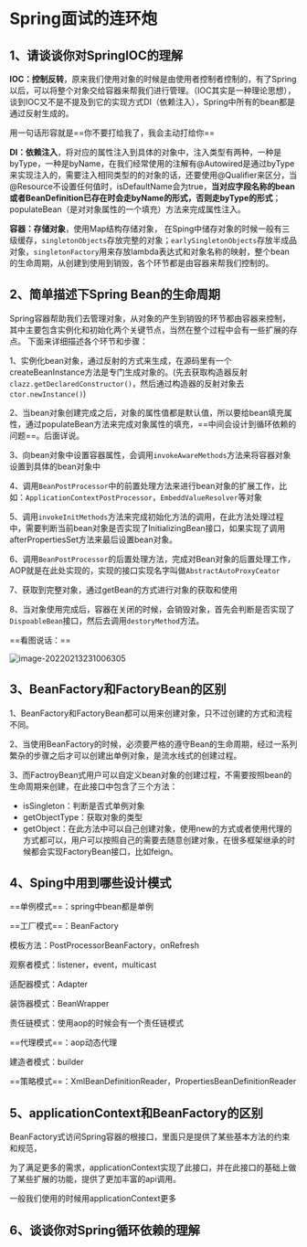 # Spring面试的连环炮

## 1、请谈谈你对SpringIOC的理解

**IOC：控制反转**，原来我们使用对象的时候是由使用者控制者控制的，有了Spring以后，可以将整个对象交给容器来帮我们进行管理。（IOC其实是一种理论思想），谈到IOC又不是不提及到它的实现方式DI（依赖注入），Spring中所有的bean都是通过反射生成的。

用一句话形容就是==你不要打给我了，我会主动打给你==

**DI：依赖注入**，将对应的属性注入到具体的对象中，注入类型有两种，一种是byType，一种是byName，在我们经常使用的注解有@Autowired是通过byType来实现注入的，需要注入相同类型的的对象的话，还要使用@Qualifier来区分，当@Resource不设置任何值时，isDefaultName会为true，**当对应字段名称的bean或者BeanDefinition已存在时会走byName的形式，否则走byType的形式**；populateBean（是对对象属性的一个填充）方法来完成属性注入。

**容器：存储对象**，使用Map结构存储对象， 在Sping中储存对象的时候一般有三级缓存，`singletonObjects`存放完整的对象；`earlySingletonObjects`存放半成品对象，`singletonFactory`用来存放lambda表达式和对象名称的映射，整个bean的生命周期，从创建到使用到销毁，各个环节都是由容器来帮我们控制的。



## 2、简单描述下Spring Bean的生命周期

Spring容器帮助我们去管理对象，从对象的产生到销毁的环节都由容器来控制，其中主要包含实例化和初始化两个关键节点，当然在整个过程中会有一些扩展的存点。 下面来详细描述各个环节和步骤：

1、实例化bean对象，通过反射的方式来生成，在源码里有一个createBeanInstance方法是专门生成对象的。(先去获取构造器反射`clazz.getDeclaredConstructor()`，然后通过构造器的反射对象去`ctor.newInstance()`)

2、当bean对象创建完成之后，对象的属性值都是默认值，所以要给bean填充属性，通过populateBean方法来完成对象属性的填充，==中间会设计到循环依赖的问题==。后面详说。

3、向bean对象中设置容器属性，会调用`invokeAwareMethods`方法来将容器对象设置到具体的bean对象中

4、调用`BeanPostProcessor`中的前置处理方法来进行bean对象的扩展工作，比如：`ApplicationContextPostProcessor`，`EmbeddValueResolver`等对象

5、调用`invokeInitMethods`方法来完成初始化方法的调用，在此方法处理过程中，需要判断当前bean对象是否实现了InitializingBean接口，如果实现了调用afterPropertiesSet方法来最后设置bean对象。

6、调用`BeanPostProcessor`的后置处理方法，完成对Bean对象的后置处理工作，AOP就是在此处实现的，实现的接口实现名字叫做`AbstractAutoProxyCeator`

7、获取到完整对象，通过getBean的方式进行对象的获取和使用

8、当对象使用完成后，容器在关闭的时候，会销毁对象，首先会判断是否实现了`DispoableBean`接口，然后去调用`destoryMethod`方法。

==看图说话：==

![image-20220213231006305](https://gitee.com/huangwei0123/image/raw/master/img/image-20220213231006305.png)





## 3、BeanFactory和FactoryBean的区别

1、BeanFactory和FactoryBean都可以用来创建对象，只不过创建的方式和流程不同。

2、当使用BeanFactory的时候，必须要严格的遵守Bean的生命周期，经过一系列繁杂的步骤之后才可以创建出单例对象，是流水线式的创建过程。

3、而FactroyBean式用户可以自定义bean对象的创建过程，不需要按照bean的生命周期来创建，在此接口中包含了三个方法：

- isSingleton：判断是否式单例对象
- getObjectType：获取对象的类型
- getObject：在此方法中可以自己创建对象，使用new的方式或者使用代理的方式都可以，用户可以按照自己的需要去随意创建对象，在很多框架继承的时候都会实现FactoryBean接口，比如feign。



## 4、Sping中用到哪些设计模式

==单例模式==：spring中bean都是单例

==工厂模式==：BeanFactory

模板方法：PostProcessorBeanFactory，onRefresh

观察者模式：listener，event，multicast

适配器模式：Adapter

装饰器模式：BeanWrapper

责任链模式：使用aop的时候会有一个责任链模式

==代理模式==：aop动态代理

建造者模式：builder

==策略模式==：XmlBeanDefinitionReader，PropertiesBeanDefinitionReader



## 5、applicationContext和BeanFactory的区别

BeanFactory式访问Spring容器的根接口，里面只是提供了某些基本方法的约束和规范，

为了满足更多的需求，applicationContext实现了此接口，并在此接口的基础上做了某些扩展的功能，提供了更加丰富的api调用。

一般我们使用的时候用applicationContext更多



## 6、谈谈你对Spring循环依赖的理解
